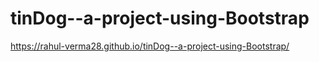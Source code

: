 # tinDog--a-project-using-Bootstrap

https://rahul-verma28.github.io/tinDog--a-project-using-Bootstrap/
